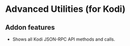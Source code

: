 # Advanced Utilities (for Kodi) #

## Addon features ##

 * Shows all Kodi JSON-RPC API methods and calls.
